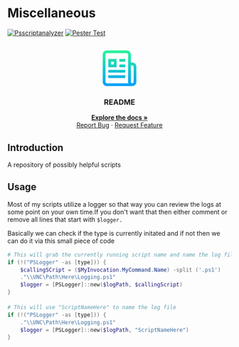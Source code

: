 # Miscellaneous

<a name="readme-top"></a>

<!-- PROJECT SHIELDS -->
[![Psscriptanalyzer][Psscriptanalyzer-badge]][Psscriptanalyzer-url]
[![Pester Test][Pester-Test-badge]][Pester-Test-url]


<!-- PROJECT LOGO -->
<br />
<div align="center">
    <img src="images/logo.png" alt="Logo" width="80" height="80">
  </a>

  <h3 align="center">README</h3>

  <p align="center">
    <a href="https://github.com/JSChronicles/General"><strong>Explore the docs »</strong></a>
    <br />
    <a href="https://github.com/JSChronicles/General/issues/new?assignees=&labels=bug&projects=&template=bug_report.md&title=">Report Bug</a>
    ·
    <a href="https://github.com/JSChronicles/General/issues/new?assignees=&labels=enhancement&projects=&template=feature_request.md&title=">Request Feature</a>
  </p>
</div>

## Introduction
A repository of possibly helpful scripts

## Usage
Most of my scripts utilize a logger so that way you can review the logs at some point on your own time.If you don't want that then  either comment
or remove all lines that start with `$logger.`

Basically we can check if the type is currently initated and if not then we can do it via this small piece of code
```PowerShell
# This will grab the currently running script name and name the log file as such
if (!("PSLogger" -as [type])) {
    $callingSCript = ($MyInvocation.MyCommand.Name) -split ('.ps1')
    ."\\UNC\Path\Here\Logging.ps1"
    $logger = [PSLogger]::new($logPath, $callingScript)
}

# This will use "ScriptNameHere" to name the log file
if (!("PSLogger" -as [type])) {
    ."\\UNC\Path\Here\Logging.ps1"
    $logger = [PSLogger]::new($logPath, "ScriptNameHere")
}
```

<!-- MARKDOWN LINKS & IMAGES -->
[Psscriptanalyzer-badge]:hhttps://github.com/JSChronicles/General/actions/workflows/psscriptanalyzer.yaml/badge.svg?branch=main
[Psscriptanalyzer-url]:hhttps://github.com/JSChronicles/General/actions/workflows/psscriptanalyzer.yaml
[Pester-Test-badge]:hhttps://github.com/JSChronicles/General/actions/workflows/Pester.yaml/badge.svg?branch=main
[Pester-Test-url]:hhttps://github.com/JSChronicles/General/actions/workflows/Pester.yaml
